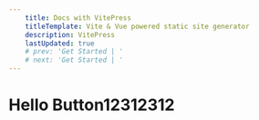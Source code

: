 ```yaml
---
    title: Docs with VitePress
    titleTemplate: Vite & Vue powered static site generator
    description: VitePress
    lastUpdated: true
    # prev: 'Get Started | '
    # next: 'Get Started | '
---
```


# Hello Button12312312

​    